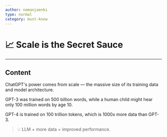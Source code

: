 ```yaml
---
author: nemanjaenki
type: normal
category: must-know
---
```


# 📈 Scale is the Secret Sauce

---

## Content

ChatGPT's power comes from scale — the massive size of its training data and model architecture.

GPT-3 was trained on 500 billion words, while a human child might hear only 100 million words by age 10.

GPT-4 is trained on 100 trillion tokens, which is 1000x more data than GPT-3.

> 💡 LLM + more data = improved performance.
